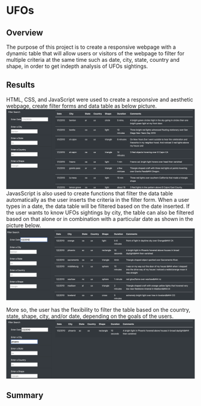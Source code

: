 # UFOs
## Overview
The purpose of this project is to create a responsive webpage with a dynamic table that will allow users or visitors of the webpage to filter for multiple criteria at the same time such as date, city, state, country and shape, in order to get indepth analysis of UFOs sightings.
## Results
HTML, CSS, and JavaScript were used to create a responsive and aesthetic webpage, create filter forms and data table as below picture.
![ufo_sighting.png](ufo_sighting1.png)
JavasScript is also used to create functions that filter the data table automatically as the user inserts the criteria in the filter form.
When a user types in a date, the data table will be filtered based on the date inserted.
If the user wants to know UFOs sightings by city, the table can also be filtered based on that alone or in combination with a particular date as shown in the picture below.
![ufo_sighting2.png](ufo_sighting2.png)

More so, the user has the flexibility to filter the table based on the country, state, shape, city, and/or date, depending on the goals of the users.
![ufo_sighting3.png](ufo_sighting3.png)

## Summary
